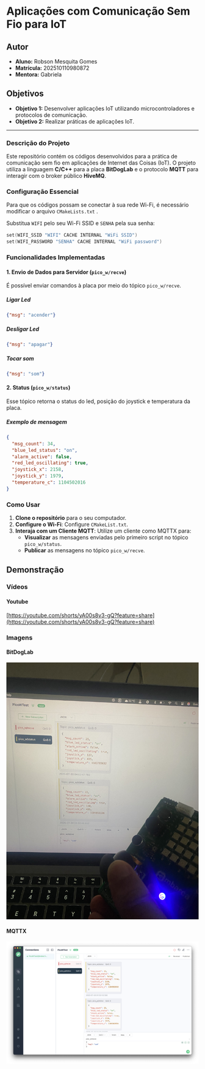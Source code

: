 # Aplicações com Comunicação Sem Fio para IoT

## Autor

* **Aluno:** Robson Mesquita Gomes
* **Matrícula:** 202510110980872
* **Mentora:** Gabriela

## **Objetivos**
* **Objetivo 1:** Desenvolver aplicações IoT utilizando microcontroladores e protocolos de comunicação.
* **Objetivo 2:** Realizar práticas de aplicações IoT.

---

### **Descrição do Projeto**

Este repositório contém os códigos desenvolvidos para a prática de comunicação sem fio em aplicações de Internet das Coisas (IoT). O projeto utiliza a linguagem **C/C++** para a placa **BitDogLab** e o protocolo **MQTT** para interagir com o broker público **HiveMQ**.

### **Configuração Essencial**

Para que os códigos possam se conectar à sua rede Wi-Fi, é necessário modificar o arquivo `CMakeLists.txt` .

Substitua `WIFI` pelo seu Wi-Fi SSID e `SENHA` pela sua senha:

```c
set(WIFI_SSID "WIFI" CACHE INTERNAL "WiFi SSID")
set(WIFI_PASSWORD "SENHA" CACHE INTERNAL "WiFi password")
```

### **Funcionalidades Implementadas**

#### **1. Envio de Dados para Servidor (`pico_w/recve`)**

É possível enviar comandos à placa por meio do tópico `pico_w/recve`.

##### Ligar Led
```json
{"msg": "acender"}
```

##### Desligar Led
```json
{"msg": "apagar"}
```

##### Tocar som
```json
{"msg": "som"}
```

#### **2. Status (`pico_w/status`)**

Esse tópico retorna o status do led, posição do joystick e temperatura da placa.

##### Exemplo de mensagem
```json
{
  "msg_count": 34,
  "blue_led_status": "on",
  "alarm_active": false,
  "red_led_oscillating": true,
  "joystick_x": 2158,
  "joystick_y": 1979,
  "temperature_c": 1104502016
}
```

### **Como Usar**


1.  **Clone o repositório** para o seu computador.
2.  **Configure o Wi-Fi**: Configure `CMakeList.txt`.
5.  **Interaja com um Cliente MQTT**: Utilize um cliente como MQTTX para:
    *   **Visualizar** as mensagens enviadas pelo primeiro script no tópico `pico_w/status`.
    *   **Publicar** as mensagens no tópico `pico_w/recve`.

## Demonstração

### Vídeos

#### Youtube
[https://youtube.com/shorts/yA00s8v3-gQ?feature=share](https://youtube.com/shorts/yA00s8v3-gQ?feature=share)

### Imagens

#### BitDogLab
![Foto da placa BitDogLab com os componentes conectados](/demo/bitdoglab.jpeg)

#### MQTTX
![Screenshot do cliente MQTTX mostrando a comunicação no tópico bitdoglab/test](/demo/mqttx.png)